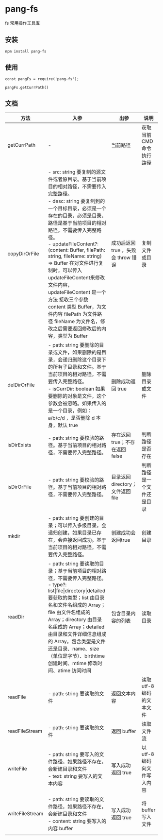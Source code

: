 # pang-fs

fs 常用操作工具库

## 安装

```
npm install pang-fs
```

## 使用

```
const pangFs = require('pang-fs');

pangFs.getCurrPath()
```

## 文档

| 方法            | 入参                                                         | 出参                                | 说明                        |
| --------------- | ------------------------------------------------------------ | ----------------------------------- | --------------------------- |
| getCurrPath     | -                                                            | 当前路径                            | 获取当前CMD命令执行路径     |
| copyDirOrFile   | - src: string 要复制的源文件或者原目录。基于当前项目的相对路径，不需要传入完整路径。<br />- desc: string 要复制到的一个目标目录，必须是一个存在的目录，必须是目录，路径是基于当前项目的相对路径，不需要传入完整路径。<br />- updateFileContent?: (content: Buffer, filePath: string, fileName: string) => Buffer 在对文件进行复制时，可以传入updateFileContent来修改文件内容，updateFileContent 是一个方法 接收三个参数 content 类型 Buffer，为文件内容 filePath 为文件路径 fileName 为文件名，修改之后需要返回修改后的内容，类型为 Buffer | 成功后返回 true ，失败会 throw 错误 | 复制文件或目录              |
| delDirOrFile    | - path: string 要删除的目录或文件，如果删除的是目录，会递归删除这个目录下的所有子目录和文件。基于当前项目的相对路径，不需要传入完整路径。<br />- isCurrDir: boolean 如果要删除的对象是文件，这个参数会被忽略。如果传入的是一个目录，例如：a/b/c/d ，是否删除 d 本身，默认 true | 删除成功返回 true                   | 删除目录或文件              |
| isDirExists     | - path: string 要校验的路径。基于当前项目的相对路径，不需要传入完整路径。 | 存在返回 true；不存在返回 false     | 判断路径是否存在            |
| isDirOrFile     | - path: string 要校验的路径。基于当前项目的相对路径，不需要传入完整路径。 | 目录返回 directory；文件返回 file   | 判断路径是一个文件还是目录  |
| mkdir           | - path: string 要创建的目录；可以传入多级目录，会递归创建，如果目录已存在，会直接返回成功。基于当前项目的相对路径，不需要传入完整路径。 | 创建成功会返回true                  | 创建目录                    |
| readDir         | - path: string 要读取的目录；基于当前项目的相对路径，不需要传入完整路径。<br />- type?: list\|file\|directory\|detailed 要获取的类型；list 由目录名和文件名组成的 Array；file 由文件名组成的 Array；directory 由目录名组成的 Array；detailed 由目录和文件详细信息组成的 Array，包含类型是文件还是目录、name、size（单位是字节）、birthtime 创建时间、mtime 修改时间、atime 访问时间 | 包含目录内容的列表                  | 读取目录                    |
| readFile        | - path: string 要读取的文件                                  | 返回文本内容                        | 读取 utf-8 编码的文本文件   |
| readFileStream  | - path: string 要读取的文件                                  | 返回 buffer                         | 读取文件流                  |
| writeFile       | - path: string 要写入的文件路径，如果路径不存在，会新建目录和文件<br />- text: string 要写入的文本内容 | 写入成功 返回 true                  | 以 utf-8 编码向文件写入内容 |
| writeFileStream | - path: string 要读取的文件路径，如果路径不存在，会新建目录和文件<br />- content: string 要写入的内容 buffer | 写入成功 返回 true                  | 将 buffer 写入文件          |
|                 |                                                              |                                     |                             |

